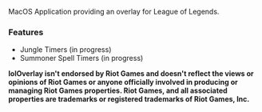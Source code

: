 MacOS Application providing an overlay for League of Legends.

### Features
- Jungle Timers (in progress)
- Summoner Spell Timers (in progress)

**lolOverlay isn't endorsed by Riot Games and doesn't reflect the views or opinions of Riot Games or anyone officially involved in producing or managing Riot Games properties. Riot Games, and all associated properties are trademarks or registered trademarks of Riot Games, Inc.**
